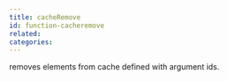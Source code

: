 ```yaml
---
title: cacheRemove
id: function-cacheremove
related:
categories:
---
```


removes elements from cache defined with argument ids.